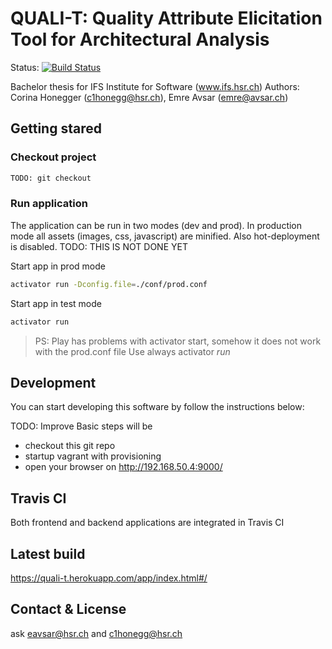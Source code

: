 # QUALI-T: Quality Attribute Elicitation Tool for Architectural Analysis
Status: [![Build Status](https://travis-ci.org/team-qualit/quali-t.svg?branch=master)](https://travis-ci.org/team-qualit/quali-t)

Bachelor thesis for IFS Institute for Software (www.ifs.hsr.ch)
Authors: Corina Honegger (c1honegg@hsr.ch), Emre Avsar (emre@avsar.ch)

## Getting stared
### Checkout project
```sh
TODO: git checkout
```

### Run application
The application can be run in two modes (dev and prod). In production mode all assets (images, css, javascript) are minified. Also hot-deployment is disabled. TODO: THIS IS NOT DONE YET

Start app in prod mode
```sh
activator run -Dconfig.file=./conf/prod.conf
```
Start app in test mode
```sh
activator run
```
> PS: Play has problems with activator start, somehow it does not work with the prod.conf file
> Use always activator *run*

## Development
You can start developing this software by follow the instructions below:

TODO: Improve
Basic steps will be
- checkout this git repo
- startup vagrant with provisioning
- open your browser on http://192.168.50.4:9000/

## Travis CI
Both frontend and backend applications are integrated in Travis CI

## Latest build
https://quali-t.herokuapp.com/app/index.html#/

## Contact & License
ask eavsar@hsr.ch and c1honegg@hsr.ch